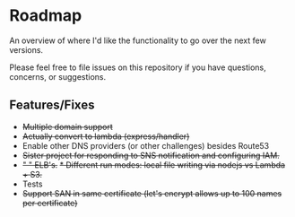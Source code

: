 # Roadmap

An overview of where I'd like the functionality to go over the next few versions.

Please feel free to file issues on this repository if you have questions, concerns, or suggestions.

## Features/Fixes

* ~~Multiple domain support~~
* ~~Actually convert to lambda (express/handler)~~
* Enable other DNS providers (or other challenges) besides Route53
* ~~Sister project for responding to SNS notification and configuring IAM.~~
* ~~"                                                               " ELB's.~~
~~* Different run modes: local file writing via nodejs vs Lambda + S3.~~
* Tests
* ~~Support SAN in same certificate (let's encrypt allows up to 100 names per certificate)~~

